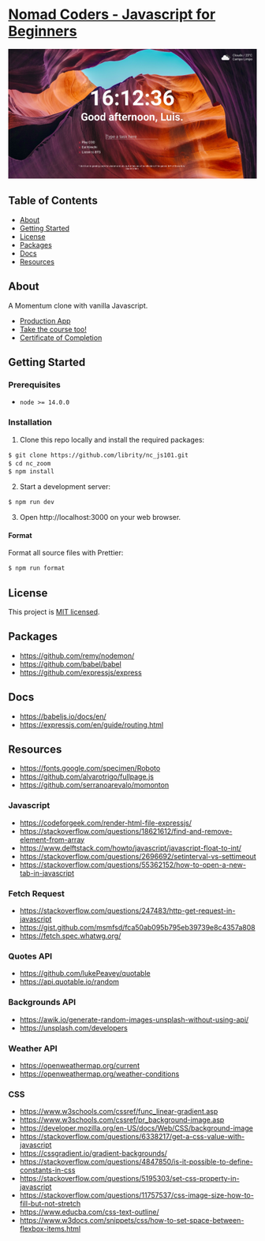 # [Nomad Coders - Javascript for Beginners](https://nomadcoders.co/javascript-for-beginners)

<p align="center">
  <img src=".github/demo.png">
</p>

## Table of Contents

- [About](#about)
- [Getting Started](#getting_started)
- [License](#license)
- [Packages](#packages)
- [Docs](#docs)
- [Resources](#resources)

## About <a name = "about"></a>

A Momentum clone with vanilla Javascript.

- [Production App](https://nomentum.herokuapp.com)
- [Take the course too!](https://nomadcoders.co/javascript-for-beginners)
- [Certificate of Completion](https://nomadcoders.co/certs/5be235d7-9445-42b8-9de5-be8da41cc084)

## Getting Started <a name = "getting_started"></a>

### Prerequisites

- `node >= 14.0.0`

### Installation

1. Clone this repo locally and install the required packages:

```bash
$ git clone https://github.com/librity/nc_js101.git
$ cd nc_zoom
$ npm install
```

2. Start a development server:

```bash
$ npm run dev
```

3. Open http://localhost:3000 on your web browser.

#### Format

Format all source files with Prettier:

```bash
$ npm run format
```

## License <a name = "license"></a>

This project is [MIT licensed](LICENSE).

## Packages <a name = "packages"></a>

- https://github.com/remy/nodemon/
- https://github.com/babel/babel
- https://github.com/expressjs/express

## Docs <a name = "docs"></a>

- https://babeljs.io/docs/en/
- https://expressjs.com/en/guide/routing.html

## Resources <a name = "resources"></a>

- https://fonts.google.com/specimen/Roboto
- https://github.com/alvarotrigo/fullpage.js
- https://github.com/serranoarevalo/momonton

### Javascript

- https://codeforgeek.com/render-html-file-expressjs/
- https://stackoverflow.com/questions/18621612/find-and-remove-element-from-array
- https://www.delftstack.com/howto/javascript/javascript-float-to-int/
- https://stackoverflow.com/questions/2696692/setinterval-vs-settimeout
- https://stackoverflow.com/questions/55362152/how-to-open-a-new-tab-in-javascript

### Fetch Request

- https://stackoverflow.com/questions/247483/http-get-request-in-javascript
- https://gist.github.com/msmfsd/fca50ab095b795eb39739e8c4357a808
- https://fetch.spec.whatwg.org/

### Quotes API

- https://github.com/lukePeavey/quotable
- https://api.quotable.io/random

### Backgrounds API

- https://awik.io/generate-random-images-unsplash-without-using-api/
- https://unsplash.com/developers

### Weather API

- https://openweathermap.org/current
- https://openweathermap.org/weather-conditions

### CSS

- https://www.w3schools.com/cssref/func_linear-gradient.asp
- https://www.w3schools.com/cssref/pr_background-image.asp
- https://developer.mozilla.org/en-US/docs/Web/CSS/background-image
- https://stackoverflow.com/questions/6338217/get-a-css-value-with-javascript
- https://cssgradient.io/gradient-backgrounds/
- https://stackoverflow.com/questions/4847850/is-it-possible-to-define-constants-in-css
- https://stackoverflow.com/questions/5195303/set-css-property-in-javascript
- https://stackoverflow.com/questions/11757537/css-image-size-how-to-fill-but-not-stretch
- https://www.educba.com/css-text-outline/
- https://www.w3docs.com/snippets/css/how-to-set-space-between-flexbox-items.html
